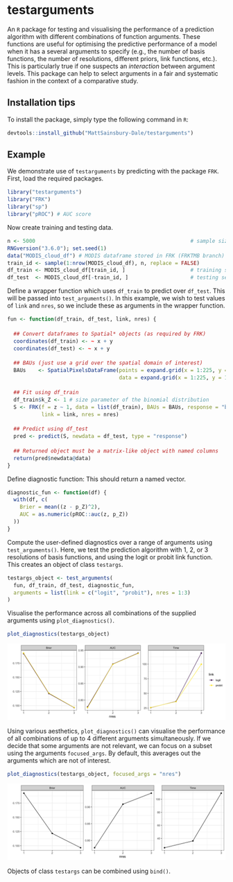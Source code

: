 testarguments
=========

An `R` package for testing and visualising the performance of a prediction algorithm with different combinations of function arguments. These functions are useful for optimising the predictive performance of a model when it has a several arguments to specify (e.g., the number of basis functions, the number of resolutions, different priors, link functions, etc.). This is particularly true if one suspects an *interaction* between argument levels. This package can help to select arguments in a fair and systematic fashion in the context of a comparative study.
		
		
Installation tips
-------

To install the package, simply type the following command in `R`:

```r
devtools::install_github("MattSainsbury-Dale/testarguments")
```


Example
------------

We demonstrate use of `testarguments` by predicting with the package `FRK`. First, load the required packages.

```r
library("testarguments")
library("FRK")
library("sp")
library("pROC") # AUC score
```

Now create training and testing data.

```r
n <- 5000                                                  # sample size
RNGversion("3.6.0"); set.seed(1)
data("MODIS_cloud_df") # MODIS dataframe stored in FRK (FRKTMB branch)
train_id <- sample(1:nrow(MODIS_cloud_df), n, replace = FALSE)
df_train <- MODIS_cloud_df[train_id, ]                     # training set
df_test  <- MODIS_cloud_df[-train_id, ]                    # testing set
```

Define a wrapper function which uses `df_train` to predict over `df_test`. This will be passed into `test_arguments()`. In this example, we wish to test values of `link` and `nres`, so we include these as arguments in the wrapper function. 

```r
fun <- function(df_train, df_test, link, nres) {
  
  ## Convert dataframes to Spatial* objects (as required by FRK)
  coordinates(df_train) <- ~ x + y
  coordinates(df_test) <- ~ x + y

  ## BAUs (just use a grid over the spatial domain of interest)
  BAUs    <- SpatialPixelsDataFrame(points = expand.grid(x = 1:225, y = 1:150),
                                    data = expand.grid(x = 1:225, y = 1:150))

  ## Fit using df_train
  df_train$k_Z <- 1 # size parameter of the binomial distribution
  S <- FRK(f = z ~ 1, data = list(df_train), BAUs = BAUs, response = "binomial",
           link = link, nres = nres)

  ## Predict using df_test
  pred <- predict(S, newdata = df_test, type = "response")

  ## Returned object must be a matrix-like object with named columns
  return(pred$newdata@data)
}
```

Define diagnostic function: This should return a named vector.

```r
diagnostic_fun <- function(df) {
  with(df, c(
    Brier = mean((z - p_Z)^2),
    AUC = as.numeric(pROC::auc(z, p_Z))
  ))
}
```

Compute the user-defined diagnostics over a range of arguments using `test_arguments()`. Here, we test the prediction algorithm with 1, 2, or 3 resolutions of basis functions, and using the logit or probit link function. This creates an object of class `testargs`.

```r
testargs_object <- test_arguments(
  fun, df_train, df_test, diagnostic_fun,
  arguments = list(link = c("logit", "probit"), nres = 1:3)
)
```

Visualise the performance across all combinations of the supplied arguments using `plot_diagnostics()`.

```r
plot_diagnostics(testargs_object)
```


![Predictive performance for all combinations of nres and link](/img/nres_link.png?raw=true)


Using various aesthetics, `plot_diagnostics()` can visualise the performance of all combinations of up to 4 different arguments simultaneously. If we decide that some arguments are not relevant, we can focus on a subset using the arguments `focused_args`. By default, this averages out the arguments which are not of interest. 

```r
plot_diagnostics(testargs_object, focused_args = "nres")
```

![Focusing on nres: levels of link have been averaged out](/img/nres.png?raw=true)


Objects of class `testargs` can be combined using `bind()`.



